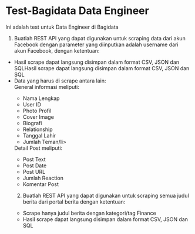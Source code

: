 # Test-Bagidata Data Engineer
Ini adalah test untuk Data Engineer di Bagidata

1. Buatlah REST API yang dapat digunakan untuk scraping data dari akun Facebook dengan parameter yang diinputkan adalah username dari akun Facebook, dengan ketentuan:
<ul>
  <li>Hasil scrape dapat langsung disimpan dalam format CSV, JSON dan SQLHasil scrape dapat langsung disimpan dalam format CSV, JSON dan SQL</li>
  <li>Data yang harus di scrape antara lain:</li>
    General informasi meliputi:
    <ul>
    <li>Nama Lengkap</li>
    <li>User ID</li>
    <li>Photo Profil</li>
    <li>Cover Image</li>
    <li>Biografi</li>
    <li>Relationship</li>
    <li>Tanggal Lahir</li>
    <li>Jumlah Teman/li></ul>
    Detail Post meliputi:
    <ul>
    <li>Post Text</li>
    <li>Post Date</li>
    <li>Post URL</li>
    <li>Jumlah Reaction</li>
    <li>Komentar Post</li>
  </ul>

2. Buatlah REST API yang dapat digunakan untuk scraping semua judul berita dari portal berita dengan ketentuan:
<ul>
  <li>Scrape hanya judul berita dengan kategori/tag Finance</li>
  <li>Hasil scrape dapat langsung disimpan dalam format CSV, JSON dan SQL</li>
</ul>
  
